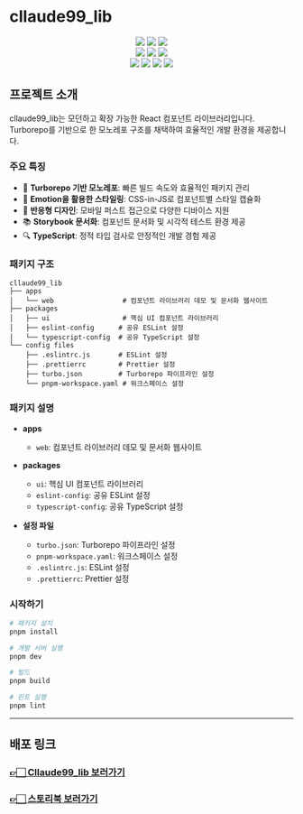 # cllaude99_lib

<div align="center">
    <img src="https://img.shields.io/badge/Node.js-20.11.0-339933?logo=nodedotjs"/>
    <img src="https://img.shields.io/badge/pnpm-8.15.6-F69220?logo=pnpm"/>
    <img src="https://img.shields.io/badge/TypeScript-5.3.3-3178C6?logo=typescript"/>
    <br />
    <img src="https://img.shields.io/badge/React-18.2.0-61DAFB?logo=react"/>
    <img src="https://img.shields.io/badge/Vite-5.0.10-646CFF?logo=vite"/>
    <img src="https://img.shields.io/badge/Storybook-7.6.7-FF4785?logo=storybook"/>
    <br />
    <img src="https://img.shields.io/badge/Emotion-11.11.3-DB7093?logo=emotion"/>
    <img src="https://img.shields.io/badge/Turborepo-2.5.4-EF4444?logo=turborepo"/>
    <img src="https://img.shields.io/badge/ESLint-8.57.0-4B32C3?logo=eslint"/>
    <img src="https://img.shields.io/badge/Prettier-3.5.3-F7B93E?logo=prettier"/>
</div>

## 프로젝트 소개

cllaude99_lib는 모던하고 확장 가능한 React 컴포넌트 라이브러리입니다. Turborepo를 기반으로 한 모노레포 구조를 채택하여 효율적인 개발 환경을 제공합니다.

### 주요 특징

- 🚀 **Turborepo 기반 모노레포**: 빠른 빌드 속도와 효율적인 패키지 관리
- 💅 **Emotion을 활용한 스타일링**: CSS-in-JS로 컴포넌트별 스타일 캡슐화
- 📱 **반응형 디자인**: 모바일 퍼스트 접근으로 다양한 디바이스 지원
- 📚 **Storybook 문서화**: 컴포넌트 문서화 및 시각적 테스트 환경 제공
- 🔍 **TypeScript**: 정적 타입 검사로 안정적인 개발 경험 제공

### 패키지 구조

```
cllaude99_lib
├── apps
│   └── web                 # 컴포넌트 라이브러리 데모 및 문서화 웹사이트
├── packages
│   ├── ui                  # 핵심 UI 컴포넌트 라이브러리
│   ├── eslint-config      # 공유 ESLint 설정
│   └── typescript-config  # 공유 TypeScript 설정
└── config files
    ├── .eslintrc.js       # ESLint 설정
    ├── .prettierrc        # Prettier 설정
    ├── turbo.json         # Turborepo 파이프라인 설정
    └── pnpm-workspace.yaml # 워크스페이스 설정
```

### 패키지 설명

- **apps**

  - `web`: 컴포넌트 라이브러리 데모 및 문서화 웹사이트

- **packages**

  - `ui`: 핵심 UI 컴포넌트 라이브러리
  - `eslint-config`: 공유 ESLint 설정
  - `typescript-config`: 공유 TypeScript 설정

- **설정 파일**
  - `turbo.json`: Turborepo 파이프라인 설정
  - `pnpm-workspace.yaml`: 워크스페이스 설정
  - `.eslintrc.js`: ESLint 설정
  - `.prettierrc`: Prettier 설정

### 시작하기

```bash
# 패키지 설치
pnpm install

# 개발 서버 실행
pnpm dev

# 빌드
pnpm build

# 린트 실행
pnpm lint
```

---

## 배포 링크

### [👉🏻 Cllaude99_lib 보러가기](https://cllaude99-lib-web.vercel.app/)

### [👉🏻 스토리북 보러가기](https://cllaude99-lib-storybook-xxp4.vercel.app/?path=/docs/components-button--docs)
